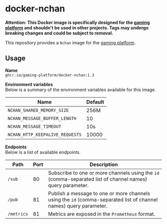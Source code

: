 # docker-nchan

__Attention: This Docker image is specifically designed for the
[gaming platform](https://github.com/gaming-platform)
and shouldn't be used in other projects. Tags may undergo
breaking changes and could be subject to removal.__

This repository provides a `Nchan` image for the
[gaming platform](https://github.com/gaming-platform).

## Usage

__Name__  
`ghcr.io/gaming-platform/docker-nchan:1.3`

__Environment variables__  
Below is a summary of the environment variables available for this image.

| Name                            | Default |
|---------------------------------|---------|
| `NCHAN_SHARED_MEMORY_SIZE`      | 256M    |
| `NCHAN_MESSAGE_BUFFER_LENGTH`   | 10      |
| `NCHAN_MESSAGE_TIMEOUT`         | 10s     |
| `NCHAN_HTTP_KEEPALIVE_REQUESTS` | 10000   |

__Endpoints__  
Below is a list of available endpoints.

| Path       | Port | Description                                                                                                       |
|------------|------|-------------------------------------------------------------------------------------------------------------------|
| `/sub`     | 80   | Subscribe to one or more channels using the `id` (comma-separated list of channel names) query parameter.         |
| `/pub`     | 81   | Publish a message to one or more channels using the `id` (comma-separated list of channel names) query parameter. |
| `/metrics` | 81   | Metrics are exposed in the `Prometheus` format.                                                                   |
